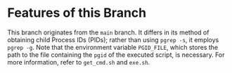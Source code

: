 # Features of this Branch
This branch originates from the `main` branch. It differs in its method of obtaining child Process IDs (PIDs); rather than using `pgrep -s`, it employs `pgrep -g`. Note that the environment variable `PGID_FILE`, which stores the path to the file containing the `pgid` of the executed script, is necessary. For more information, refer to `get_cmd.sh` and `exe.sh`.